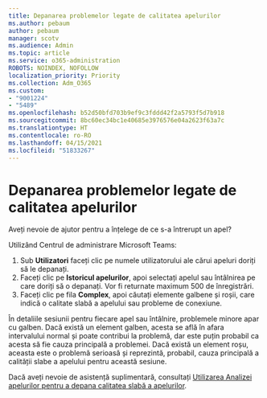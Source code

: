 ```yaml
---
title: Depanarea problemelor legate de calitatea apelurilor
ms.author: pebaum
author: pebaum
manager: scotv
ms.audience: Admin
ms.topic: article
ms.service: o365-administration
ROBOTS: NOINDEX, NOFOLLOW
localization_priority: Priority
ms.collection: Adm_O365
ms.custom:
- "9001224"
- "5489"
ms.openlocfilehash: b52d50bfd703b9ef9c3fddd42f2a5793f5d7b918
ms.sourcegitcommit: 8bc60ec34bc1e40685e3976576e04a2623f63a7c
ms.translationtype: HT
ms.contentlocale: ro-RO
ms.lasthandoff: 04/15/2021
ms.locfileid: "51833267"
---
```

# <a name="troubleshoot-call-quality-problems"></a>Depanarea problemelor legate de calitatea apelurilor

Aveți nevoie de ajutor pentru a înțelege de ce s-a întrerupt un apel?

Utilizând Centrul de administrare Microsoft Teams:

1. Sub **Utilizatori** faceți clic pe numele utilizatorului ale cărui apeluri doriți să le depanați.
2. Faceți clic pe **Istoricul apelurilor**, apoi selectați apelul sau întâlnirea pe care doriți să o depanați. Vor fi returnate maximum 500 de înregistrări.
3. Faceți clic pe fila **Complex**, apoi căutați elemente galbene și roșii, care indică o calitate slabă a apelului sau probleme de conexiune.

În detaliile sesiunii pentru fiecare apel sau întâlnire, problemele minore apar cu galben. Dacă există un element galben, acesta se află în afara intervalului normal și poate contribui la problemă, dar este puțin probabil ca acesta să fie cauza principală a problemei. Dacă există un element roșu, aceasta este o problemă serioasă și reprezintă, probabil, cauza principală a calității slabe a apelului pentru această sesiune.

Dacă aveți nevoie de asistență suplimentară, consultați [Utilizarea Analizei apelurilor pentru a depana calitatea slabă a apelurilor](https://docs.microsoft.com/microsoftteams/use-call-analytics-to-troubleshoot-poor-call-quality#troubleshoot-call-quality-problems-using-call-analytics).
